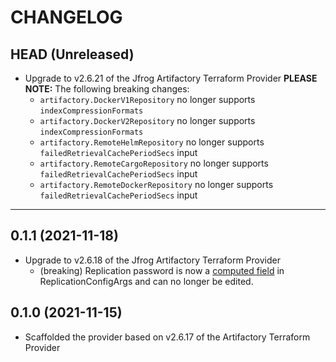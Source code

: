 CHANGELOG
=========

## HEAD (Unreleased)
* Upgrade to v2.6.21 of the Jfrog Artifactory Terraform Provider
  **PLEASE NOTE:** The following breaking changes:
  * `artifactory.DockerV1Repository` no longer supports `indexCompressionFormats`
  * `artifactory.DockerV2Repository` no longer supports `indexCompressionFormats`
  * `artifactory.RemoteHelmRepository` no longer supports `failedRetrievalCachePeriodSecs` input
  * `artifactory.RemoteCargoRepository` no longer supports `failedRetrievalCachePeriodSecs` input
  * `artifactory.RemoteDockerRepository` no longer supports `failedRetrievalCachePeriodSecs` input

---

## 0.1.1 (2021-11-18)
* Upgrade to v2.6.18 of the Jfrog Artifactory Terraform Provider
    * (breaking) Replication password is now a [computed field](https://github.com/jfrog/terraform-provider-artifactory/pull/206) in ReplicationConfigArgs and can no longer be edited.

## 0.1.0 (2021-11-15)
* Scaffolded the provider based on v2.6.17 of the Artifactory Terraform Provider
